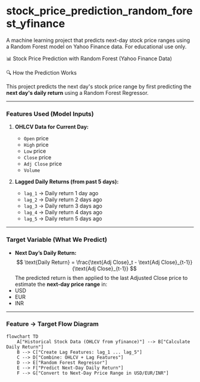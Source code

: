# stock_price_prediction_random_forest_yfinance
A machine learning project that predicts next-day stock price ranges using a Random Forest model on Yahoo Finance data. For educational use only.

📊 Stock Price Prediction with Random Forest (Yahoo Finance Data)

🔍 How the Prediction Works

This project predicts the next day's stock price range by first predicting the **next day's daily return** using a Random Forest Regressor.

---

### Features Used (Model Inputs)
1.  **OHLCV Data for Current Day:**
    * `Open` price
    * `High` price
    * `Low` price
    * `Close` price
    * `Adj Close` price
    * `Volume`

2.  **Lagged Daily Returns (from past 5 days):**
    * `lag_1` → Daily return 1 day ago
    * `lag_2` → Daily return 2 days ago
    * `lag_3` → Daily return 3 days ago
    * `lag_4` → Daily return 4 days ago
    * `lag_5` → Daily return 5 days ago

---

### Target Variable (What We Predict)
-   **Next Day’s Daily Return:**
    $$
    \text{Daily Return} = \frac{\text{Adj Close}_t - \text{Adj Close}_{t-1}}{\text{Adj Close}_{t-1}}
    $$
The predicted return is then applied to the last Adjusted Close price to estimate the **next-day price range** in:
-   USD
-   EUR
-   INR

---

### Feature → Target Flow Diagram

```mermaid
flowchart TD
    A["Historical Stock Data (OHLCV from yfinance)"] --> B["Calculate Daily Return"]
    B --> C["Create Lag Features: lag_1 ... lag_5"]
    C --> D["Combine: OHLCV + Lag Features"]
    D --> E["Random Forest Regressor"]
    E --> F["Predict Next-Day Daily Return"]
    F --> G["Convert to Next-Day Price Range in USD/EUR/INR"]
